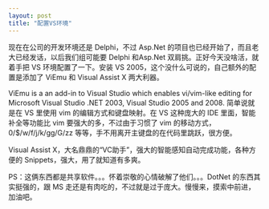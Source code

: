 ```yaml
---
layout: post
title: "配置VS环境"
---
```


现在在公司的开发环境还是 Delphi，不过 Asp.Net 的项目也已经开始了，而且老大已经发话，以后我们组可能要 Delphi 和Asp.Net 双肩挑。正好今天没啥活，就着手把 VS 环境配置了一下。安装 VS 2005，这个没什么可说的，自己额外的配置是添加了 ViEmu 和 Visual Assist X 两大利器。

ViEmu is a an add-in to Visual Studio which enables vi/vim-like editing for Microsoft Visual Studio .NET 2003, Visual Studio 2005 and 2008. 简单说就是在 VS 里使用 vim 的编辑方式和键盘映射。在 VS 这种庞大的 IDE 里面，智能补全等功能比 vim 要强大的多，不过由于习惯了 vim 的移动方式，0/$/w/f/j/k/gg/G/zz 等等，手不用离开主键盘的在代码里跳跃，很方便。

Visual Assist X，大名鼎鼎的“VC助手”，强大的智能感知自动完成功能，各种方便的 Snippets，强大，用了就知道有多爽。

PS：这俩东西都是共享软件。。。怀着崇敬的心情破解了他们。。。DotNet 的东西其实挺强的，跟 MS 走还是有肉吃的，不过就是过于庞大。慢慢来，摸索中前进，加油吧。

